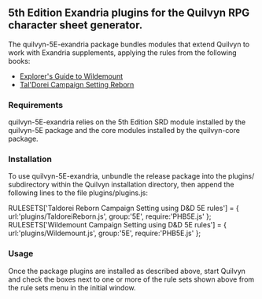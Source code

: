 ## 5th Edition Exandria plugins for the Quilvyn RPG character sheet generator.
The quilvyn-5E-exandria package bundles modules that extend Quilvyn to work
with Exandria supplements, applying the rules from the following books:

- <a href="https://dnd.wizards.com/products/wildemount">Explorer's Guide to Wildemount</a>
- <a href="https://darringtonpress.com/taldorei-campaign-setting-reborn/">Tal'Dorei Campaign Setting Reborn</a>

### Requirements

quilvyn-5E-exandria relies on the 5th Edition SRD module installed by the
quilvyn-5E package and the core modules installed by the quilvyn-core package.

### Installation

To use quilvyn-5E-exandria, unbundle the release package into the plugins/
subdirectory within the Quilvyn installation directory, then append the
following lines to the file plugins/plugins.js:

RULESETS['Taldorei Reborn Campaign Setting using D&D 5E rules'] = {
  url:'plugins/TaldoreiReborn.js',
  group:'5E',
  require:'PHB5E.js'
};
RULESETS['Wildemount Campaign Setting using D&D 5E rules'] = {
  url:'plugins/Wildemount.js',
  group:'5E',
  require:'PHB5E.js'
};

### Usage

Once the package plugins are installed as described above, start Quilvyn and
check the boxes next to one or more of the rule sets shown above from the rule
sets menu in the initial window.

